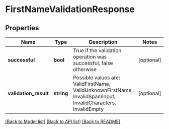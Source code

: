# FirstNameValidationResponse

## Properties
Name | Type | Description | Notes
------------ | ------------- | ------------- | -------------
**successful** | **bool** | True if the validation operation was successful, false otherwise | [optional] 
**validation_result** | **string** | Possible values are: ValidFirstName, ValidUnknownFirstName, InvalidSpamInput, InvalidCharacters, InvalidEmpty | [optional] 

[[Back to Model list]](../README.md#documentation-for-models) [[Back to API list]](../README.md#documentation-for-api-endpoints) [[Back to README]](../README.md)


